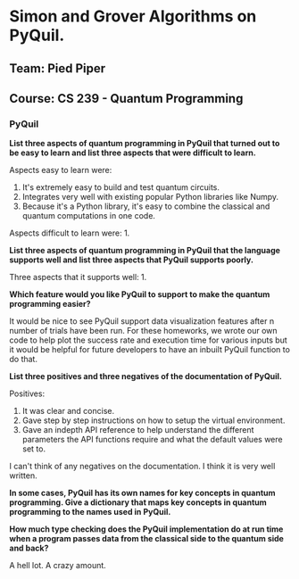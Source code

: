 # Simon and Grover Algorithms on PyQuil. 

## Team: Pied Piper
## Course: CS 239 - Quantum Programming

### PyQuil

**List three aspects of quantum programming in PyQuil that turned out to be easy to learn and list three aspects that were difficult to learn.**

Aspects easy to learn were:
1. It's extremely easy to build and test quantum circuits. 
2. Integrates very well with existing popular Python libraries like Numpy. 
3. Because it's a Python library, it's easy to combine the classical and quantum computations in one code. 

Aspects difficult to learn were:
1. 

**List three aspects of quantum programming in PyQuil that the language supports well and list three aspects that PyQuil supports poorly.**

Three aspects that it supports well:
1. 

**Which feature would you like PyQuil to support to make the quantum programming easier?**

It would be nice to see PyQuil support data visualization features after n number of trials have been run. For these homeworks,
we wrote our own code to help plot the success rate and execution time for various inputs but it would be helpful for future 
developers to have an inbuilt PyQuil function to do that. 

**List three positives and three negatives of the documentation of PyQuil.**

Positives:
1. It was clear and concise.
2. Gave step by step instructions on how to setup the virtual environment. 
3. Gave an indepth API reference to help understand the different parameters the API functions require and what
the default values were set to. 

I can't think of any negatives on the documentation. I think it is very well written. 

**In some cases, PyQuil has its own names for key concepts in quantum programming.  Give a dictionary that maps key concepts in quantum programming to the names used in PyQuil.**



**How much type checking does the PyQuil implementation do at run time when a program passes data from the classical side to the quantum side and back?**

A hell lot. A crazy amount.